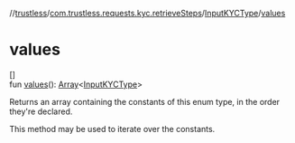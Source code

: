//[trustless](../../../index.md)/[com.trustless.requests.kyc.retrieveSteps](../index.md)/[InputKYCType](index.md)/[values](values.md)

# values

[]\
fun [values](values.md)(): [Array](https://kotlinlang.org/api/latest/jvm/stdlib/kotlin/-array/index.html)&lt;[InputKYCType](index.md)&gt;

Returns an array containing the constants of this enum type, in the order they're declared.

This method may be used to iterate over the constants.
